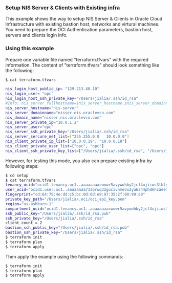 ### Setup NIS Server & Clients with Existing infra
This example shows the way to setup NIS Server & Clients in Oracle Cloud Infrastructure with existing bastion host, networks and virtural machines.
You need to prepare the OCI Authentication parameters, bastion host, servers and clients login info.

### Using this example
Prepare one variable file named "terraform.tfvars" with the required information. The content of "terraform.tfvars" should look something like the following:
```bash
$ cat terraform.tfvars

nis_login_host_public_ip= "129.213.40.10"
nis_login_user= "opc"
nis_login_host_ssh_private_key="/Users/jialia/.ssh/id_rsa"
#Info: nis_server_fullhostname=$nis_server_hostname.$nis_server_domainname
nis_server_hostname="nis-server"
nis_server_domainname="nisser.nis.oraclevcn.com"
nis_domain_name="nisser.nis.oraclevcn.com"
nis_server_private_ip="10.0.1.2"
nis_server_user="opc"
nis_server_ssh_private_key="/Users/jialia/.ssh/id_rsa"
nis_server_sercure_net_list=["255.255.0.0   10.0.0.0"]
nis_client_private_ip_list=["10.0.0.19", "10.0.0.18"]
nis_client_private_user_list=["opc", "opc"]
nis_client_ssh_private_key_list=["/Users/jialia/.ssh/id_rsa", "/Users/jialia/.ssh/id_rsa"]
```
However, for testing this mode, you also can prepare existing infra by following steps:
```bash
$ cd setup
$ cat terraform.tfvars
tenancy_ocid="ocid1.tenancy.oc1..aaaaaaaacwowr5avywohby2jcf4ujiiws3lblyrbazdfyyqdqzoe7qdcwfgq"
user_ocid="ocid1.user.oc1..aaaaaaaa73abrwq32gucivnme3u2yu6344phd6hzaeetgshi4gsx3nod4lfq"
fingerprint="cd:64:79:4e:dd:c5:bc:0d:6d:e9:97:35:2f:00:99:a0"
private_key_path="/Users/jialia/.oci/oci_api_key.pem"
region="us-ashburn-1"
compartment_ocid="ocid1.tenancy.oc1..aaaaaaaacwowr5avywohby2jcf4ujiiws3lblyrbazdfyyqdqzoe7qdcwfgq"
ssh_public_key="/Users/jialia/.ssh/id_rsa.pub"
ssh_private_key="/Users/jialia/.ssh/id_rsa"
client_count = 2
bastion_ssh_public_key="/Users/jialia/.ssh/id_rsa.pub"
bastion_ssh_private_key="/Users/jialia/.ssh/id_rsa"
$ terraform init
$ terraform plan
$ terraform apply
```
Then apply the example using the following commands:
```bash
$ terraform init
$ terraform plan
$ terraform apply
```
